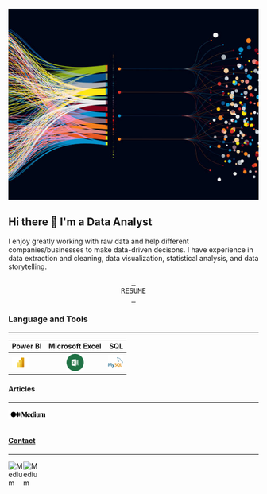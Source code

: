 ![](istockphoto.jpg)

## Hi there 👋 I'm a Data Analyst
I enjoy greatly working with raw data and help different companies/businesses to make data-driven decisons. I have experience in data extraction and cleaning, data visualization, statistical analysis, and data storytelling.

<p align="center">
  <a href="RESUME.pdf" class="button pill"><kbd> <br>RESUME<br> </kbd></a>
</p>

### Language and Tools
___
|Power BI | Microsoft Excel | SQL|
|:---|:---:|---:|
|<img alig="left" alt="Power BI" width="35px" src="Microsoft-Power-BI-Logo.png" />|<img alig="left" alt="Excel" width="35px" src="excel_png.png" />|<img alig="left" alt="My SQL" width="30px" src="download.png" />|

#### Articles
___
<a href="https://medium.com/@godwalterurassa"><img align="left" alt="Medium" width="80px" src="medium.png" />

<br />
<br />

#### Contact
___
<a href="godwalterurassa@gmail.com"><img align="left" alt="Medium" width="30px" src="https://www.freeiconspng.com/uploads/gmail-icon-0.png" />
<a href="https://www.linkedin.com/in/godbless-urassa?lipi=urn%3Ali%3Apage%3Ad_flagship3_profile_view_base_contact_details%3BWpAS%2B4QURb%2BZ0rpk1N3RnA%3D%3D)"><img align="left" alt="Medium" width="30px" src="https://www.freeiconspng.com/uploads/linkedin-logo-3.png" />
